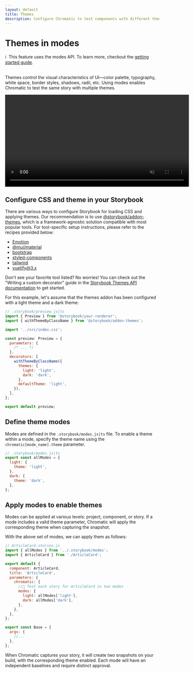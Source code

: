 ```yaml
---
layout: default
title: Themes
description: Configure Chromatic to test components with different themes
---
```


# Themes in modes

<div class="aside" style="margin-bottom: 2rem;">
ℹ️&nbsp;&nbsp;This feature uses the modes API. To learn more, checkout the <a href="/docs/modes#using-modes">getting started guide</a>.
</div>

Themes control the visual characteristics of UI—color palette, typography, white space, border styles, shadows, radii, etc. Using modes enables Chromatic to test the same story with multiple themes.

<video autoPlay muted playsInline loop width="600px" class="center">
  <source src="img/theme-switcher.mp4" type="video/mp4" />
</video>

## Configure CSS and theme in your Storybook

There are various ways to configure Storybook for loading CSS and applying themes. Our recommendation is to use [@storybook/addon-themes](https://twitter.com/storybook/addon-themes), which is a framework-agnostic solution compatible with most popular tools.
For tool-specific setup instructions, please refer to the recipes provided below:

- [Emotion](https://github.com/storybookjs/storybook/tree/next/code/addons/themes/docs/getting-started/emotion.md)
- [@mui/material](https://github.com/storybookjs/storybook/tree/next/code/addons/themes/docs/getting-started/material-ui.md)
- [bootstrap](https://github.com/storybookjs/storybook/tree/next/code/addons/themes/docs/getting-started/bootstrap.md)
- [styled-components](https://github.com/storybookjs/storybook/tree/next/code/addons/themes/docs/getting-started/styled-components.md)
- [tailwind](https://github.com/storybookjs/storybook/tree/next/code/addons/themes/docs/getting-started/tailwind.md)
- [vuetify@3.x](https://github.com/storybookjs/storybook/blob/next/code/addons/themes/docs/api.md#writing-a-custom-decorator)

Don't see your favorite tool listed? No worries! You can check out the "Writing a custom decorator" guide in the [Storybook Themes API documentation](https://github.com/storybookjs/storybook/blob/next/code/addons/themes/docs/api.md#writing-a-custom-decorator) to get started.

For this example, let's assume that the themes addon has been configured with a light theme and a dark theme:

```jsx
// .storybook/preview.js|ts
import { Preview } from '@storybook/your-renderer';
import { withThemeByClassName } from '@storybook/addon-themes';

import '../src/index.css';

const preview: Preview = {
  parameters: {
    /* ... */
  },
  decorators: [
    withThemeByClassName({
      themes: {
        light: 'light',
        dark: 'dark',
      },
      defaultTheme: 'light',
    }),
  ],
};

export default preview;
```

## Define theme modes

Modes are defined in the `.storybook/modes.js|ts` file. To enable a theme within a mode, specify the theme name using the `chromatic[mode_name].theme` parameter.

```jsx
// .storybook/modes.js|ts
export const allModes = {
  light: {
    theme: 'light',
  },
  dark: {
    theme: 'dark',
  },
};
```

## Apply modes to enable themes

Modes can be applied at various levels: project, component, or story. If a mode includes a valid theme parameter, Chromatic will apply the corresponding theme when capturing the snapshot.

With the above set of modes, we can apply them as follows:

```jsx
// ArticleCard.stories.js
import { allModes } from '../.storybook/modes';
import { ArticleCard } from './ArticleCard';

export default {
  component: ArticleCard,
  title: 'ArticleCard',
  parameters: {
    chromatic: {
      //🔶 Test each story for ArticleCard in two modes
      modes: {
        light: allModes['light'],
        dark: allModes['dark'],
      },
    },
  },
};

export const Base = {
  args: {
    //...
  },
};
```

When Chromatic captures your story, it will create *two* snapshots on your build, with the corresponding theme enabled. Each mode will have an independent baselines and require distinct approval.
